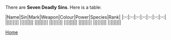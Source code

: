 There are __Seven Deadly Sins__. Here is a table:

|Name|Sin|Mark|Weapon|Colour|Power|Species|Rank|
|:-:|:-:|:-:|:-:|:-:|:-:|:-:|
|||||||||
|||||||||
|||||||||
|||||||||
|||||||||
|||||||||
|||||||||
|||||||||


[Home](home.html)